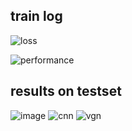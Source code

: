 ## train log

![loss](../log/Artery/VGN/loss.png)

![performance](../log/Artery/VGN/performance.png)


## results on testset

![image](../datasets/Artery/all/10471.bmp) ![cnn](../log/Artery/VGN/graph/10471_prob_cnn.png) ![vgn](../log/Artery/VGN/graph/10471_prob_infer_module.png)